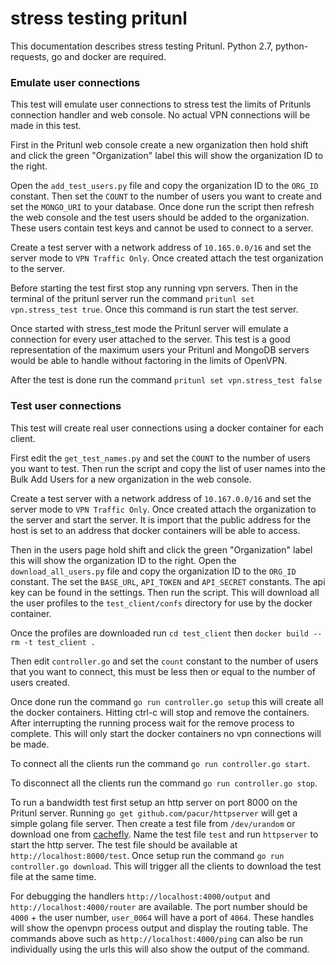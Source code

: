 # stress testing pritunl

This documentation describes stress testing Pritunl. Python 2.7,
python-requests, go and docker are required.

### Emulate user connections

This test will emulate user connections to stress test the limits of Pritunls connection handler and web console. No actual VPN connections will be made in this test.

First in the Pritunl web console create a new organization then hold shift and click the green "Organization" label this will show the organization ID to the right.

Open the `add_test_users.py` file and copy the organization ID to the `ORG_ID` constant. Then set the `COUNT` to the number of users you want to create and set the `MONGO_URI` to your database. Once done run the script then refresh the web console and the test users should be added to the organization. These users contain test keys and cannot be used to connect to a server.

Create a test server with a network address of `10.165.0.0/16` and set the server mode to `VPN Traffic Only`. Once created attach the test organization to the server.

Before starting the test first stop any running vpn servers. Then in the terminal of the pritunl server run the command `pritunl set vpn.stress_test true`. Once this command is run start the test server.

Once started with stress_test mode the Pritunl server will emulate a connection for every user attached to the server. This test is a good representation of the maximum users your Pritunl and MongoDB servers would be able to handle without factoring in the limits of OpenVPN.

After the test is done run the command `pritunl set vpn.stress_test false`

### Test user connections

This test will create real user connections using a docker container for each client.

First edit the `get_test_names.py` and set the `COUNT` to the number of users you want to test. Then run the script and copy the list of user names into the Bulk Add Users for a new organization in the web console.

Create a test server with a network address of `10.167.0.0/16` and set the server mode to `VPN Traffic Only`. Once created attach the organization to the server and start the server. It is import that the public address for the host is set to an address that docker containers will be able to access.

Then in the users page hold shift and click the green "Organization" label this will show the organization ID to the right. Open the `download_all_users.py` file and copy the organization ID to the `ORG_ID` constant. The set the `BASE_URL`, `API_TOKEN` and `API_SECRET` constants. The api key can be found in the settings. Then run the script. This will download all the user profiles to the `test_client/confs` directory for use by the docker container.

Once the profiles are downloaded run `cd test_client` then `docker build --rm -t test_client .`

Then edit `controller.go` and set the `count` constant to the number of users that you want to connect, this must be less then or equal to the number of users created.

Once done run the command `go run controller.go setup` this will create all the docker containers. Hitting ctrl-c will stop and remove the containers. After interrupting the running process wait for the remove process to complete. This will only start the docker containers no vpn connections will be made.

To connect all the clients run the command `go run controller.go start`.

To disconnect all the clients run the command `go run controller.go stop`.

To run a bandwidth test first setup an http server on port 8000 on the Pritunl server. Running `go get github.com/pacur/httpserver` will get a simple golang file server. Then create a test file from `/dev/urandom` or download one from [cachefly](http://cachefly.cachefly.net/speedtest/). Name the test file `test` and run `httpserver` to start the http server. The test file should be available at `http://localhost:8000/test`. Once setup run the command `go run controller.go download`. This will trigger all the clients to download the test file at the same time.

For debugging the handlers `http://localhost:4000/output` and `http://localhost:4000/router` are available. The port number should be `4000` + the user number, `user_0064` will have a port of `4064`. These handles will show the openvpn process output and display the routing table. The commands above such as `http://localhost:4000/ping` can also be run individually using the urls this will also show the output of the command.
